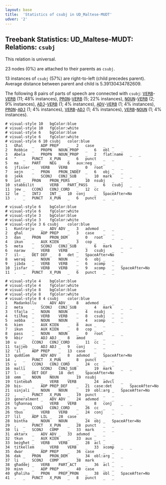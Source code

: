 ```yaml
---
layout: base
title:  'Statistics of csubj in UD_Maltese-MUDT'
udver: '2'
---
```


## Treebank Statistics: UD_Maltese-MUDT: Relations: `csubj`

This relation is universal.

23 nodes (0%) are attached to their parents as `csubj`.

13 instances of `csubj` (57%) are right-to-left (child precedes parent).
Average distance between parent and child is 5.39130434782609.

The following 8 pairs of parts of speech are connected with `csubj`: <tt><a href="mt_mudt-pos-VERB.html">VERB</a></tt>-<tt><a href="mt_mudt-pos-VERB.html">VERB</a></tt> (11; 48% instances), <tt><a href="mt_mudt-pos-PRON.html">PRON</a></tt>-<tt><a href="mt_mudt-pos-VERB.html">VERB</a></tt> (5; 22% instances), <tt><a href="mt_mudt-pos-NOUN.html">NOUN</a></tt>-<tt><a href="mt_mudt-pos-VERB.html">VERB</a></tt> (2; 9% instances), <tt><a href="mt_mudt-pos-ADJ.html">ADJ</a></tt>-<tt><a href="mt_mudt-pos-VERB.html">VERB</a></tt> (1; 4% instances), <tt><a href="mt_mudt-pos-ADV.html">ADV</a></tt>-<tt><a href="mt_mudt-pos-VERB.html">VERB</a></tt> (1; 4% instances), <tt><a href="mt_mudt-pos-PRON.html">PRON</a></tt>-<tt><a href="mt_mudt-pos-ADJ.html">ADJ</a></tt> (1; 4% instances), <tt><a href="mt_mudt-pos-VERB.html">VERB</a></tt>-<tt><a href="mt_mudt-pos-ADJ.html">ADJ</a></tt> (1; 4% instances), <tt><a href="mt_mudt-pos-VERB.html">VERB</a></tt>-<tt><a href="mt_mudt-pos-NOUN.html">NOUN</a></tt> (1; 4% instances).


~~~ conllu
# visual-style 10	bgColor:blue
# visual-style 10	fgColor:white
# visual-style 6	bgColor:blue
# visual-style 6	fgColor:white
# visual-style 6 10 csubj	color:blue
1	Għal	_	ADP	PREP	_	2	case	_	_
2	Robbie	_	PROPN	NOUN_PROP	_	6	obl	_	_
3	Abela	_	PROPN	NOUN_PROP	_	2	flat:name	_	_
4	"	_	PUNCT	X_PUN	_	6	punct	_	_
5	ma	_	PART	NEG	_	6	aux:neg	_	_
6	jfisser	_	VERB	VERB	_	0	root	_	_
7	xejn	_	PRON	PRON_INDEF	_	6	obj	_	_
8	jekk	_	SCONJ	CONJ_SUB	_	10	mark	_	_
9	int	_	PRON	PRON_PERS	_	10	nsubj	_	_
10	stabbilit	_	VERB	PART_PASS	_	6	csubj	_	_
11	jew	_	CCONJ	CONJ_CORD	_	12	cc	_	_
12	le	_	INTJ	INT	_	10	conj	_	SpaceAfter=No
13	.	_	PUNCT	X_PUN	_	6	punct	_	_

~~~


~~~ conllu
# visual-style 6	bgColor:blue
# visual-style 6	fgColor:white
# visual-style 3	bgColor:blue
# visual-style 3	fgColor:white
# visual-style 3 6 csubj	color:blue
1	Kuntrarju	_	ADV	ADV	_	3	advmod	_	_
2	għal	_	ADP	PREP	_	3	case	_	_
3	dan	_	PRON	PRON_DEM	_	0	root	_	_
4	ikun	_	AUX	KIEN	_	3	cop	_	_
5	meta	_	SCONJ	CONJ_SUB	_	6	mark	_	_
6	naraw	_	VERB	VERB	_	3	csubj	_	_
7	il-	_	DET	DEF	_	8	det	_	SpaceAfter=No
8	weraq	_	NOUN	NOUN	_	6	obj	_	_
9	jibda	_	VERB	VERB	_	6	xcomp	_	_
10	jisfar	_	VERB	VERB	_	9	xcomp	_	SpaceAfter=No
11	.	_	PUNCT	X_PUN	_	6	punct	_	_

~~~


~~~ conllu
# visual-style 4	bgColor:blue
# visual-style 4	fgColor:white
# visual-style 8	bgColor:blue
# visual-style 8	fgColor:white
# visual-style 8 4 csubj	color:blue
1	Madankollu	_	ADV	ADV	_	8	advmod	_	_
2	meta	_	SCONJ	CONJ_SUB	_	4	mark	_	_
3	tfajla	_	NOUN	NOUN	_	4	nsubj	_	_
4	tilħaq	_	VERB	VERB	_	8	csubj	_	_
5	xebba	_	NOUN	NOUN	_	4	xcomp	_	_
6	kien	_	AUX	KIEN	_	8	aux	_	_
7	ikun	_	AUX	KIEN	_	8	cop	_	_
8	pass	_	NOUN	NOUN	_	0	root	_	_
9	kbir	_	ADJ	ADJ	_	8	amod	_	_
10	u	_	CCONJ	CONJ_CORD	_	11	cc	_	_
11	tajjeb	_	ADJ	ADJ	_	9	conj	_	_
12	'il	_	ADP	PREP	_	13	case	_	_
13	quddiem	_	ADV	ADV	_	8	advmod	_	SpaceAfter=No
14	,	_	PUNCT	X_PUN	_	8	punct	_	_
15	u	_	CCONJ	CONJ_CORD	_	24	cc	_	_
16	malli	_	SCONJ	CONJ_SUB	_	19	mark	_	_
17	l-	_	DET	DEF	_	18	det	_	SpaceAfter=No
18	omm	_	NOUN	NOUN	_	19	nsubj	_	_
19	tintebaħ	_	VERB	VERB	_	24	advcl	_	_
20	bis-	_	ADP	PREP_DEF	_	21	case:det	_	SpaceAfter=No
21	sinjali	_	NOUN	NOUN	_	19	obl:arg	_	SpaceAfter=No
22	,	_	PUNCT	X_PUN	_	19	punct	_	_
23	ġeneralment	_	ADV	ADV	_	24	advmod	_	_
24	tgħannaq	_	VERB	VERB	_	8	conj	_	_
25	u	_	CCONJ	CONJ_CORD	_	26	cc	_	_
26	tbus	_	VERB	VERB	_	24	conj	_	_
27	lil	_	ADP	LIL	_	28	case	_	_
28	bintha	_	NOUN	NOUN	_	24	obj	_	SpaceAfter=No
29	,	_	PUNCT	X_PUN	_	28	punct	_	_
30	li	_	SCONJ	COMP	_	33	mark	_	_
31	aktarx	_	ADV	ADV	_	33	advmod	_	_
32	tkun	_	AUX	KIEN	_	33	aux	_	_
33	beżgħet	_	VERB	VERB	_	28	acl	_	_
34	titkellem	_	VERB	VERB	_	33	xcomp	_	_
35	dwar	_	ADP	PREP	_	36	case	_	_
36	dak	_	PRON	PRON_DEM	_	34	obl:arg	_	_
37	li	_	SCONJ	COMP	_	38	mark	_	_
38	għaddej	_	VERB	PART_ACT	_	36	acl	_	_
39	minn	_	ADP	PREP	_	40	case	_	_
40	għaliha	_	PRON	PREP_PRON	_	38	obl	_	SpaceAfter=No
41	.	_	PUNCT	X_PUN	_	8	punct	_	_

~~~


